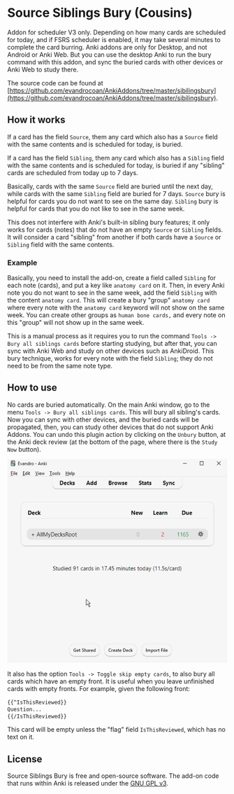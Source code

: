 # Source Siblings Bury (Cousins)

Addon for scheduler V3 only.
Depending on how many cards are scheduled for today,
and if FSRS scheduler is enabled,
it may take several minutes to complete the card burring.
Anki addons are only for Desktop,
and not Android or Anki Web.
But you can use the desktop Anki to run the bury command with this addon,
and sync the buried cards with other devices or Anki Web to study there.

The source code can be found at [https://github.com/evandrocoan/AnkiAddons/tree/master/sibilingsbury](https://github.com/evandrocoan/AnkiAddons/tree/master/sibilingsbury).

## How it works

If a card has the field `Source`,
them any card which also has a `Source` field with the same contents and is scheduled for today,
is buried.

If a card has the field `Sibling`,
them any card which also has a `Sibling` field with the same contents and is scheduled for today,
is buried if any "sibling" cards are scheduled from today up to 7 days.

Basically,
cards with the same `Source` field are buried until the next day,
while cards with the same `Sibling` field are buried for 7 days.
`Source` bury is helpful for cards you do not want to see on the same day.
`Sibling` bury is helpful for cards that you do not like to see in the same week.

This does not interfere with Anki's built-in sibling bury features;
it only works for cards (notes) that do not have an empty `Source` or `Sibling` fields.
It will consider a card "sibling" from another if both cards have a `Source` or `Sibling` field
with the same contents.

### Example

Basically, you need to install the add-on,
create a field called `Sibling` for each note (cards),
and put a key like `anatomy card` on it.
Then, in every Anki note you do not want to see in the same week,
add the field `Sibling` with the content `anatomy card`.
This will create a bury "group" `anatomy card`
where every note with the `anatomy card` keyword will not show on the same week.
You can create other groups as `human bone cards,`
and every note on this "group" will not show up in the same week.

This is a manual process as it requires you to run the command `Tools -> Bury all siblings cards`
before starting studying,
but after that, you can sync with Anki Web and study on other devices such as AnkiDroid.
This bury technique,
works for every note with the field `Sibling`;
they do not need to be from the same note type.

## How to use

No cards are buried automatically.
On the main Anki window,
go to the menu `Tools -> Bury all siblings cards`.
This will bury all sibling's cards.
Now you can sync with other devices, and the buried cards will be propagated,
then, you can study other devices that do not support Anki Addons.
You can undo this plugin action by clicking on the `Unbury` button,
at the Anki deck review (at the bottom of the page,
where there is the `Study Now` button).

![bury siblings example](./burysiblingsexample.gif)

It also has the option `Tools -> Toggle skip empty cards`,
to also bury all cards which have an empty front.
It is useful when you leave unfinished cards with empty fronts.
For example, given the following front:
```
{{^IsThisReviewed}}
Question...
{{/IsThisReviewed}}
```
This card will be empty unless the "flag" field `IsThisReviewed`, which has no text on it.

## License

Source Siblings Bury is free and open-source software. The add-on code that runs within
Anki is released under the [GNU GPL v3](LICENSE.txt).
